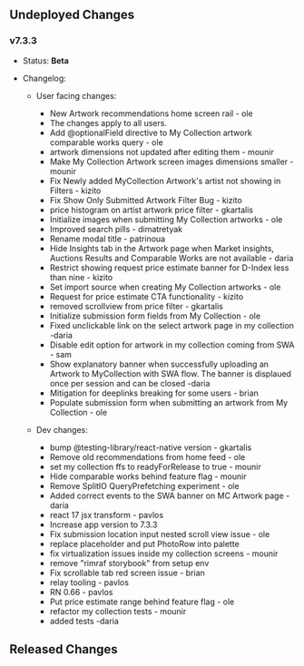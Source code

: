 ## Undeployed Changes

### v7.3.3

- Status: **Beta**
- Changelog:

  - User facing changes:

    - New Artwork recommendations home screen rail - ole
    - The changes apply to all users.
    - Add @optionalField directive to My Collection artwork comparable works query - ole
    - artwork dimensions not updated after editing them - mounir
    - Make My Collection Artwork screen images dimensions smaller - mounir
    - Fix Newly added MyCollection Artwork's artist not showing in Filters - kizito
    - Fix Show Only Submitted Artwork Filter Bug - kizito
    - price histogram on artist artwork price filter - gkartalis
    - Initialize images when submitting My Collection artworks - ole
    - Improved search pills - dimatretyak
    - Rename modal title - patrinoua
    - Hide Insights tab in the Artwork page when Market insights, Auctions Results and Comparable Works are not available - daria
    - Restrict showing request price estimate banner for D-Index less than nine - kizito
    - Set import source when creating My Collection artworks - ole
    - Request for price estimate CTA functionality - kizito
    - removed scrollview from price filter - gkartalis
    - Initialize submission form fields from My Collection - ole
    - Fixed unclickable link on the select artwork page in my collection -daria
    - Disable edit option for artwork in my collection coming from SWA - sam
    - Show explanatory banner when successfully uploading an Artwork to MyCollection with SWA flow. The banner is displaued once per session and can be closed -daria
    - Mitigation for deeplinks breaking for some users - brian
    - Populate submission form when submitting an artwork from My Collection - ole

  - Dev changes:
    - bump @testing-library/react-native version - gkartalis
    - Remove old recommendations from home feed - ole
    - set my collection ffs to readyForRelease to true - mounir
    - Hide comparable works behind feature flag - mounir
    - Remove SplitIO QueryPrefetching experiment - ole
    - Added correct events to the SWA banner on MC Artwork page -daria
    - react 17 jsx transform - pavlos
    - Increase app version to 7.3.3
    - Fix submission location input nested scroll view issue - ole
    - replace placeholder and put PhotoRow into palette
    - fix virtualization issues inside my collection screens - mounir
    - remove "rimraf storybook" from setup env
    - Fix scrollable tab red screen issue - brian
    - relay tooling - pavlos
    - RN 0.66 - pavlos
    - Put price estimate range behind feature flag - ole
    - refactor my collection tests - mounir
    - added tests -daria

<!-- DO NOT CHANGE -->

## Released Changes
